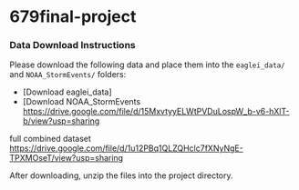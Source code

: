 # 679final-project


### Data Download Instructions
Please download the following data and place them into the `eaglei_data/` and `NOAA_StormEvents/` folders:

- [Download eaglei_data]
- [Download NOAA_StormEvents
https://drive.google.com/file/d/15MxvtyyELWtPVDuLospW_b-v6-hXlT-b/view?usp=sharing

full combined dataset
https://drive.google.com/file/d/1u12PBq1QLZQHclc7fXNyNgE-TPXMOseT/view?usp=sharing


After downloading, unzip the files into the project directory.
